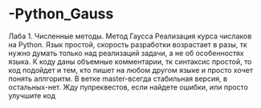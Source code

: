 # -Python_Gauss
Лаба 1. Численные методы. Метод Гаусса
Реализация курса числаков на Python. Язык простой, скорость разработки возрастает в разы,
тк нужно думать только над реализаций задачи, а не об особенностях языка.
К коду даны объемные комментарии, тк синтаксис простой, то код подойдет и тем, кто
пишет на любом другом языке и просто хочет понять аллгоритм. В ветке master-всегда стабильная версия,
в остальных-нет. Жду пулреквестов, если найдете ошибки, или просто улучшите код
